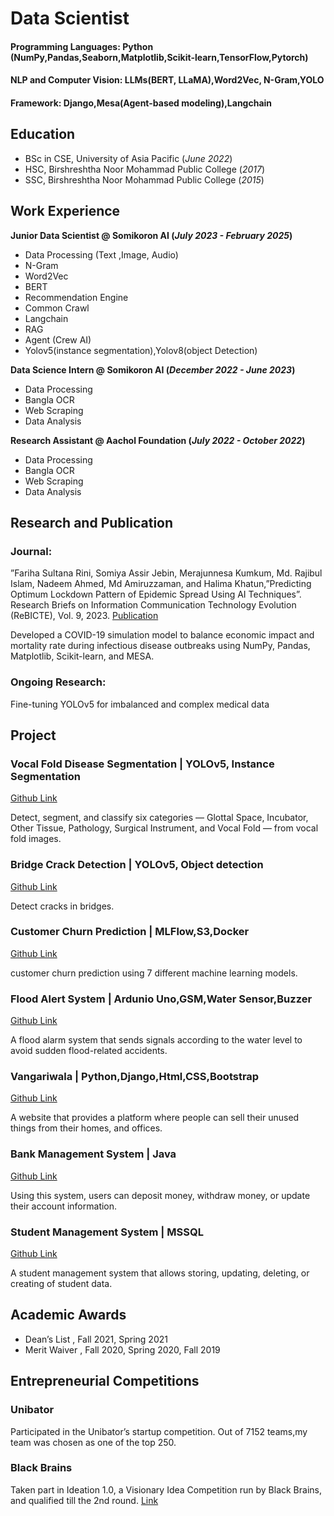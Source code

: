 # Data Scientist

#### Programming Languages: Python (NumPy,Pandas,Seaborn,Matplotlib,Scikit-learn,TensorFlow,Pytorch)
#### NLP and Computer Vision: LLMs(BERT, LLaMA),Word2Vec, N-Gram,YOLO
#### Framework: Django,Mesa(Agent-based modeling),Langchain

## Education

- BSc in CSE, University of Asia Pacific  (_June 2022_)								       		
- HSC, Birshreshtha Noor Mohammad Public College (_2017_)	 			        		
- SSC, Birshreshtha Noor Mohammad Public College  (_2015_)

## Work Experience
**Junior Data Scientist @ Somikoron AI (_July 2023 - February 2025_)**

- Data Processing (Text ,Image, Audio)
- N-Gram 
- Word2Vec 
- BERT
- Recommendation Engine
- Common Crawl
- Langchain
- RAG
- Agent (Crew AI)
- Yolov5(instance segmentation),Yolov8(object Detection)

**Data Science Intern @ Somikoron AI (_December 2022 - June 2023_)**

- Data Processing 
- Bangla OCR
- Web Scraping
- Data Analysis


**Research Assistant @ Aachol Foundation (_July 2022 - October 2022_)**

- Data Processing 
- Bangla OCR
- Web Scraping
- Data Analysis



## Research and Publication
### Journal:
”Fariha Sultana Rini, Somiya Assir Jebin, Merajunnesa Kumkum, Md. Rajibul Islam, Nadeem Ahmed,
Md Amiruzzaman, and Halima Khatun,”Predicting Optimum Lockdown Pattern of Epidemic Spread Using
AI Techniques”. Research Briefs on Information Communication Technology Evolution (ReBICTE), Vol. 9,
2023.
[Publication](https://rebicte.org/index.php/rebicte/article/view/153)

Developed a COVID-19 simulation model to balance economic impact and mortality rate during infectious disease outbreaks using NumPy, Pandas, Matplotlib, Scikit-learn, and MESA.


### Ongoing Research:
Fine-tuning YOLOv5 for imbalanced and complex medical data


## Project

### Vocal Fold Disease  Segmentation  | YOLOv5, Instance Segmentation
[Github Link](https://github.com/FarihaSultanaRini/Yolov5_Instance_Segmentation)

Detect, segment, and classify six categories — Glottal Space, Incubator, Other Tissue, Pathology, Surgical Instrument, and Vocal Fold — from vocal fold images.

### Bridge Crack Detection  | YOLOv5, Object detection
[Github Link](https://github.com/FarihaSultanaRini/Yolov5_Object_Detection)

Detect cracks in bridges.

### Customer Churn Prediction | MLFlow,S3,Docker
[Github Link](https://github.com/FarihaSultanaRini/Tracking_with_MLflow)

customer churn prediction using 7 different machine learning models.


### Flood Alert System | Ardunio Uno,GSM,Water Sensor,Buzzer
[Github Link](https://github.com/FarihaSultanaRini/Flood_Level_detector)

A flood alarm system that sends signals according to the water level to avoid sudden flood-related accidents.


### Vangariwala | Python,Django,Html,CSS,Bootstrap
[Github Link](https://github.com/FarihaSultanaRini/Vangariwala123)

A website that provides a platform where people can sell their unused things from their homes, and offices.


### Bank Management System | Java
[Github Link](https://github.com/FarihaSultanaRini/Company_Management_System)

Using this system, users can deposit money, withdraw money, or update their account information.

### Student Management System | MSSQL
[Github Link](https://github.com/FarihaSultanaRini/Student_Management_System)

A student management system that allows storing, updating, deleting, or creating of student data.


## Academic Awards
- Dean’s List  , Fall 2021, Spring 2021
- Merit Waiver , Fall 2020, Spring 2020, Fall 2019


## Entrepreneurial Competitions

### Unibator
Participated in the Unibator’s startup competition. Out of 7152 teams,my team was chosen as one of the top 250.
### Black Brains
Taken part in Ideation 1.0, a Visionary Idea Competition run by Black Brains, and qualified till the 2nd round. [Link](https://drive.google.com/file/d/1VWwGLVx7hbA_3XygNZzVFt8mxV8g6p_h/view)




